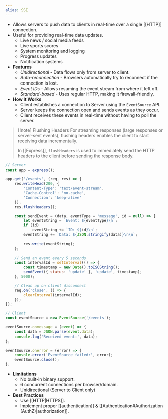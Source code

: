 ```yaml
---
alias: SSE
---
```


- Allows servers to push data to clients in real-time over a single [[HTTP]] connection.
- Useful for providing real-time data updates.
    - Live news / social media feeds
    - Live sports scores
    - System monitoring and logging
    - Progress updates
    - Notification systems
- **Features**
    - *Unidirectional* - Data flows only from server to client.
    - *Auto-reconnection* - Browsers automatically try to reconnect if the connection is lost.
    - *Event IDs* - Allows resuming the event stream from where it left off.
    - *Standard-based* - Uses regular HTTP, making it firewall-friendly.
- **How It Works**
    - Client establishes a connection to Server using the `EventSource` API.
    - Server keeps the connection open and sends events as they occur.
    - Client receives these events in real-time without having to poll the server.

> [!note] Flushing Headers
> For streaming responses (large responses or server-sent events), flushing headers enables the client to start receiving data incrementally.
> 
> In [[Express]], `flushHeaders` is used to immediately send the HTTP headers to the client before sending the response body.

```js
// Server
const app = express();

app.get('/events', (req, res) => {
    res.writeHead(200, {
        'Content-Type': 'text/event-stream',
        'Cache-Control': 'no-cache',
        'Connection': 'keep-alive'
    });
    res.flushHeaders();

    const sendEvent = (data, eventType = 'message', id = null) => {
        let eventString = `Event: ${eventType}\n`;
        if (id) 
            eventString += `ID: ${id}\n`;
        eventString += `Data: ${JSON.stringify(data)}\n\n`;
        
        res.write(eventString);
    };

    // Send an event every 5 seconds
    const intervalId = setInterval(() => {
        const timestamp = new Date().toISOString();
        sendEvent({ status: 'update' }, 'update', timestamp);
    }, 5000);

    // Clean up on client disconnect
    req.on('close', () => {
        clearInterval(intervalId);
    });
});
```

```js
// Client
const eventSource = new EventSource('/events');

eventSource.onmessage = (event) => {
    const data = JSON.parse(event.data);
    console.log('Received event:', data);
};

eventSource.onerror = (error) => {
    console.error('EventSource failed:', error);
    eventSource.close();
};
```

- **Limitations**
    - No built-in binary support.
    - 6 concurrent connections per browser/domain.
    - Unidirectional (Server to Client only)
- **Best Practices**
    - Use [[HTTP|HTTPS]].
    - Implement proper [[authentication]] & [[Authentication#Authorization (AuthZ)|authorization]].